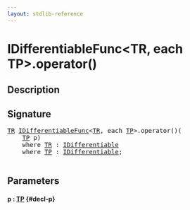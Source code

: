 ```yaml
---
layout: stdlib-reference
---
```


# IDifferentiableFunc\<TR, each TP\>\.operator\(\)

## Description





## Signature 

<pre>
<a href="/stdlib-reference/interfaces/IDifferentiableFunc/index#typeparam-TR" class="code_type">TR</a> <a href="/stdlib-reference/interfaces/IDifferentiableFunc/index" class="code_type">IDifferentiableFunc</a>&lt;<a href="/stdlib-reference/interfaces/IDifferentiableFunc/index#typeparam-TR" class="code_type">TR</a>, each <a href="/stdlib-reference/interfaces/IDifferentiableFunc/index#typeparam-TP" class="code_type">TP</a>&gt;.operator()(
    <a href="/stdlib-reference/interfaces/IDifferentiableFunc/index#typeparam-TP" class="code_type">TP</a> <span class='code_param'>p</span>)
    <span class='code_keyword'>where</span> <a href="/stdlib-reference/interfaces/IDifferentiableFunc/index#typeparam-TR" class="code_type">TR</a> : <a href="/stdlib-reference/interfaces/IDifferentiable/index" class="code_type">IDifferentiable</a>
    <span class='code_keyword'>where</span> <a href="/stdlib-reference/interfaces/IDifferentiableFunc/index#typeparam-TP" class="code_type">TP</a> : <a href="/stdlib-reference/interfaces/IDifferentiable/index" class="code_type">IDifferentiable</a>;

</pre>

## Parameters

#### p  : [TP](/stdlib-reference/interfaces/IDifferentiableFunc/index#typeparam-TP) {#decl-p}

